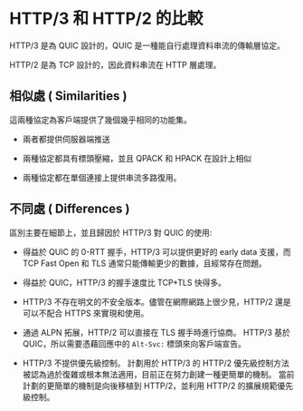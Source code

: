 # HTTP/3 和 HTTP/2 的比較

HTTP/3 是為 QUIC 設計的，QUIC 是一種能自行處理資料串流的傳輸層協定。

HTTP/2 是為 TCP 設計的，因此資料串流在 HTTP 層處理。

## 相似處 ( Similarities )

這兩種協定為客戶端提供了幾個幾乎相同的功能集。

- 兩者都提供伺服器端推送

- 兩種協定都具有標頭壓縮，並且 QPACK 和 HPACK 在設計上相似

- 兩種協定都在單個連接上提供串流多路復用。

## 不同處 ( Differences )

區別主要在細節上，並且歸因於 HTTP/3 對 QUIC 的使用:

- 得益於 QUIC 的 0-RTT 握手，HTTP/3 可以提供更好的 early data 支援，而 TCP Fast Open 和 TLS 通常只能傳輸更少的數據，且經常存在問題。

- 得益於 QUIC，HTTP/3 的握手速度比 TCP+TLS 快得多。

- HTTP/3 不存在明文的不安全版本。儘管在網際網路上很少見，HTTP/2 還是可以不配合 HTTPS 來實現和使用。

- 通過 ALPN 拓展，HTTP/2 可以直接在 TLS 握手時進行協商。
  HTTP/3 基於 QUIC，所以需要憑藉回應中的 `Alt-Svc:` 標頭來向客戶端宣告。

- HTTP/3 不提供優先級控制。
  計劃用於 HTTP/3 的 HTTP/2 優先級控制方法被認為過於復雜或根本無法適用，目前正在努力創建一種更簡單的機制。 當前計劃的更簡單的機制是向後移植到 HTTP/2，並利用 HTTP/2 的擴展規範優先級控制。
